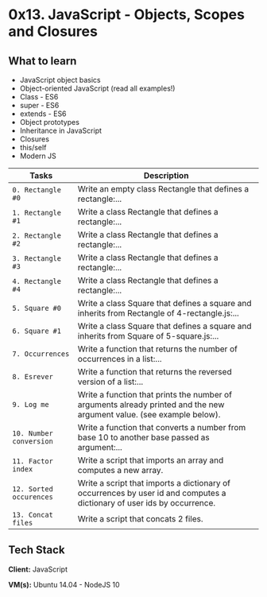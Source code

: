 
# 0x13. JavaScript - Objects, Scopes and Closures


## What to learn
- JavaScript object basics
- Object-oriented JavaScript (read all examples!)
- Class - ES6
- super - ES6
- extends - ES6
- Object prototypes
- Inheritance in JavaScript
- Closures
- this/self
- Modern JS


| Tasks             | Description                                                                |
| ----------------- | ------------------------------------------------------------------ |
| `0. Rectangle #0` | Write an empty class Rectangle that defines a rectangle:... |
| `1. Rectangle #1`| Write a class Rectangle that defines a rectangle:... |
| `2. Rectangle #2` | Write a class Rectangle that defines a rectangle:... |
| `3. Rectangle #3` | Write a class Rectangle that defines a rectangle:... |
| `4. Rectangle #4` | Write a class Rectangle that defines a rectangle:... |
| `5. Square #0`| Write a class Square that defines a square and inherits from Rectangle of 4-rectangle.js:... |
| `6. Square #1` | Write a class Square that defines a square and inherits from Square of 5-square.js:... |
| `7. Occurrences` | Write a function that returns the number of occurrences in a list:... |
| `8. Esrever` | Write a function that returns the reversed version of a list:... |
| `9. Log me`| Write a function that prints the number of arguments already printed and the new argument value. (see example below). |
| `10. Number conversion` | Write a function that converts a number from base 10 to another base passed as argument:... |
| `11. Factor index` | Write a script that imports an array and computes a new array. |
| `12. Sorted occurences` | Write a script that imports a dictionary of occurrences by user id and computes a dictionary of user ids by occurrence. |
| `13. Concat files` | Write a script that concats 2 files. |

## Tech Stack

**Client:** JavaScript

**VM(s):** Ubuntu 14.04 - NodeJS 10

